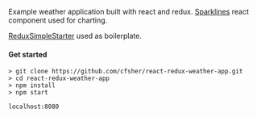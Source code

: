 Example weather application built with react and redux. [Sparklines](https://github.com/borisyankov/react-sparklines) react component used for charting.

[ReduxSimpleStarter](https://github.com/StephenGrider/ReduxSimpleStarter) used as boilerplate.


#### Get started

```
> git clone https://github.com/cfsher/react-redux-weather-app.git
> cd react-redux-weather-app
> npm install
> npm start

localhost:8080

```

